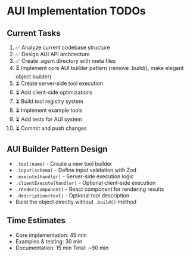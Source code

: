 # AUI Implementation TODOs

## Current Tasks
1. ✅ Analyze current codebase structure
2. ✅ Design AUI API architecture  
3. ✅ Create .agent directory with meta files
4. ⏳ Implement core AUI builder pattern (remove .build(), make elegant object builder)
5. ⏳ Create server-side tool execution
6. ⏳ Add client-side optimizations
7. ⏳ Build tool registry system
8. ⏳ Implement example tools
9. ⏳ Add tests for AUI system
10. ⏳ Commit and push changes

## AUI Builder Pattern Design
- `.tool(name)` - Create a new tool builder
- `.input(schema)` - Define input validation with Zod
- `.execute(handler)` - Server-side execution logic
- `.clientExecute(handler)` - Optional client-side execution
- `.render(component)` - React component for rendering results
- `.description(text)` - Optional tool description
- Build the object directly without `.build()` method


## Time Estimates
- Core implementation: 45 min
- Examples & testing: 30 min
- Documentation: 15 min
Total: ~90 min